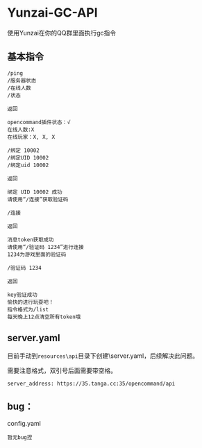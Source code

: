 # Yunzai-GC-API
 使用Yunzai在你的QQ群里面执行gc指令

## 基本指令
```
/ping
/服务器状态
/在线人数
/状态

返回

opencommand插件状态：√
在线人数:X
在线玩家：X, X, X
```

```
/绑定 10002
/绑定UID 10002
/绑定uid 10002

返回

绑定 UID 10002 成功
请使用“/连接”获取验证码
```

```
/连接

返回

消息token获取成功
请使用“/验证码 1234”进行连接
1234为游戏里面的验证码
```

```
/验证码 1234

返回

key验证成功
愉快的进行玩耍吧！
指令格式为/list
每天晚上12点清空所有token哦
```

## server.yaml
目前手动到`resources\api`目录下创建\server.yaml，后续解决此问题。

需要注意格式，双引号后面需要带空格。
```
server_address: https://35.tanga.cc:35/opencommand/api
````






## bug：

config.yaml

`
暂无bug捏
`

